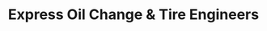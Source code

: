 ---
title: "Express Oil Change & Tire Engineers"
url: /knoxville/express-oil-change-und-tire-engineers-kingston-pike/
shop: Reifen
---